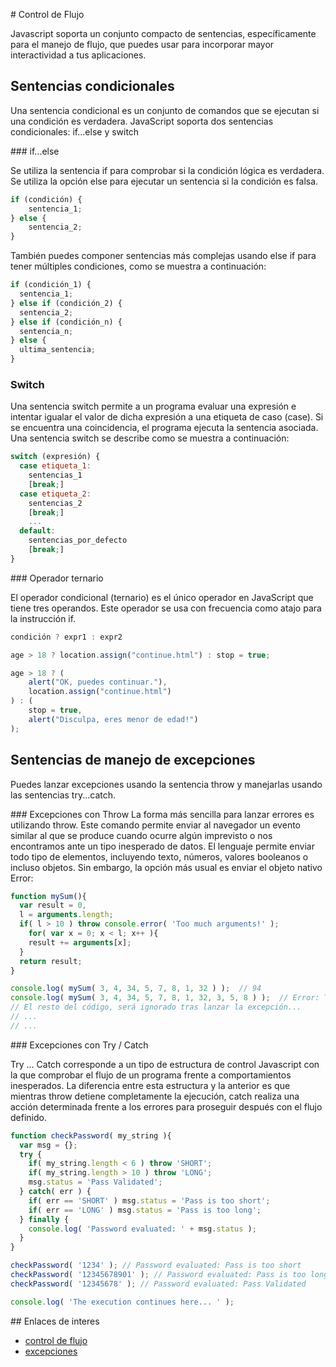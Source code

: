 # Control de Flujo

Javascript soporta un conjunto compacto de sentencias, específicamente para el manejo de flujo, que puedes usar para incorporar mayor interactividad a tus aplicaciones.

## Sentencias condicionales

Una sentencia condicional es un conjunto de comandos que se ejecutan si una condición es verdadera. JavaScript soporta dos sentencias condicionales: if...else y switch

### if...else

Se utiliza la sentencia if para comprobar si la condición lógica es verdadera. Se utiliza la opción else para ejecutar un sentencia si la condición es falsa.

```javascript
if (condición) {
    sentencia_1;
} else { 
    sentencia_2;
}
```

También puedes componer sentencias más complejas usando else if para tener múltiples condiciones, como se muestra a continuación:

```javascript
if (condición_1) {
  sentencia_1;
} else if (condición_2) {
  sentencia_2;
} else if (condición_n) {
  sentencia_n;
} else {
  ultima_sentencia;
}
```

### Switch

Una sentencia switch permite a un programa evaluar una expresión e intentar igualar el valor de dicha expresión a una etiqueta de caso (case). Si se encuentra una coincidencia, el programa ejecuta la sentencia asociada. Una sentencia switch se describe como se muestra a continuación:

``` javascript
switch (expresión) {
  case etiqueta_1:
    sentencias_1
    [break;]
  case etiqueta_2:
    sentencias_2
    [break;]
    ...
  default:
    sentencias_por_defecto
    [break;]
}
```

### Operador ternario

El operador condicional (ternario) es el único operador en JavaScript que tiene tres operandos. Este operador se usa con frecuencia como atajo para la instrucción if.

```javascript
condición ? expr1 : expr2

age > 18 ? location.assign("continue.html") : stop = true;

age > 18 ? (
    alert("OK, puedes continuar."),
    location.assign("continue.html")
) : (
    stop = true,
    alert("Disculpa, eres menor de edad!")
);
```

## Sentencias de manejo de excepciones

Puedes lanzar excepciones usando la sentencia throw y manejarlas usando las sentencias try...catch.

### Excepciones con Throw
La forma más sencilla para lanzar errores es utilizando throw. Este comando permite enviar al navegador un evento similar al que se produce cuando ocurre algún imprevisto o nos encontramos ante un tipo inesperado de datos. El lenguaje permite enviar todo tipo de elementos, incluyendo texto, números, valores booleanos o incluso objetos. Sin embargo, la opción más usual es enviar el objeto nativo Error:

```javascript
function mySum(){
  var result = 0,
  l = arguments.length;
  if( l > 10 ) throw console.error( 'Too much arguments!' );
    for( var x = 0; x < l; x++ ){
    result += arguments[x];
  }
  return result;
}

console.log( mySum( 3, 4, 34, 5, 7, 8, 1, 32 ) );  // 94
console.log( mySum( 3, 4, 34, 5, 7, 8, 1, 32, 3, 5, 8 ) );  // Error: Too much arguments
// El resto del código, será ignorado tras lanzar la excepción...
// ...
// ...
```

### Excepciones con Try / Catch

Try … Catch corresponde a un tipo de estructura de control Javascript con la que comprobar el flujo de un programa frente a comportamientos inesperados. La diferencia entre esta estructura y la anterior es que mientras throw detiene completamente la ejecución, catch realiza una acción determinada frente a los errores para proseguir después con el flujo definido.

```javascript
function checkPassword( my_string ){
  var msg = {};
  try {
    if( my_string.length < 6 ) throw 'SHORT';
    if( my_string.length > 10 ) throw 'LONG';
    msg.status = 'Pass Validated';
  } catch( err ) {
    if( err == 'SHORT' ) msg.status = 'Pass is too short';
    if( err == 'LONG' ) msg.status = 'Pass is too long';
  } finally {
    console.log( 'Password evaluated: ' + msg.status );
  }
}

checkPassword( '1234' ); // Password evaluated: Pass is too short
checkPassword( '12345678901' ); // Password evaluated: Pass is too long
checkPassword( '12345678' ); // Password evaluated: Pass Validated

console.log( 'The execution continues here... ' );
```

## Enlaces de interes

* [control de flujo](https://developer.mozilla.org/es/docs/Web/JavaScript/Guide/Control_de_flujo_y_manejo_de_errores)
* [excepciones](http://www.etnassoft.com/2011/01/30/excepciones-en-javascript/)